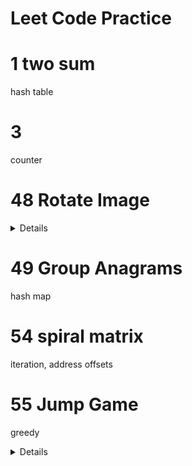# Leet Code Practice
# 1 two sum
hash table
# 3
counter
# 48 Rotate Image
<details>

Start from the outer layer, rotate each layer, until you reach the core.  
![alt](./assets/48.jpg)
</details>

# 49 Group Anagrams
hash map
# 54 spiral matrix
iteration, address offsets
# 55 Jump Game
greedy
<details>

- use a `curr_farthest` to record the current right most point reachable.
- iterate through each point from left to right. if `the point to the right` is greater than `curr_farthest` or if `curr_farthest` == `the point to the right` and nums[`the point to the right`]==0, return false. if `curr_farthest` ==n-1 return true.
</details>